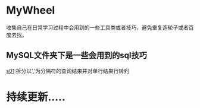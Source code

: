 # MyWheel
收集自己在日常学习过程中会用到的一些工具类或者技巧，避免重复造轮子或者百度去找。

## MySQL文件夹下是一些会用到的sql技巧
[s01]("https://github.com/Pitayafruits/MyWheel/blob/main/MySQL/s01.md"):拆分以','为分隔符的查询结果并对单行结果行转列

# 持续更新.....
